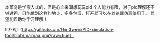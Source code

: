 本菜鸟是学嵌入式的，但是心血来潮想玩玩pid
个人能力有限，对于pid理解还不够透彻，只能做到这样的地步，多多包涵，打开就可以在浏览器仿真使用了。
希望能帮助你学习理解！

![外观]（https://github.com/HanSweet/PID-simulation-tool/blob/main/aa.png?raw=true）

